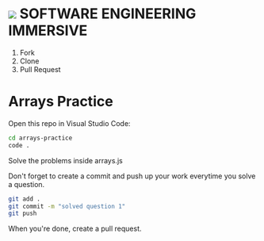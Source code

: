 # ![](https://ga-dash.s3.amazonaws.com/production/assets/logo-9f88ae6c9c3871690e33280fcf557f33.png)  SOFTWARE ENGINEERING IMMERSIVE

1. Fork
1. Clone
1. Pull Request

# Arrays Practice

Open this repo in Visual Studio Code:

```sh
cd arrays-practice
code .
```

Solve the problems inside arrays.js

Don't forget to create a commit and push up your work everytime you solve a question.

```sh
git add .
git commit -m "solved question 1"
git push
```

When you're done, create a pull request.
